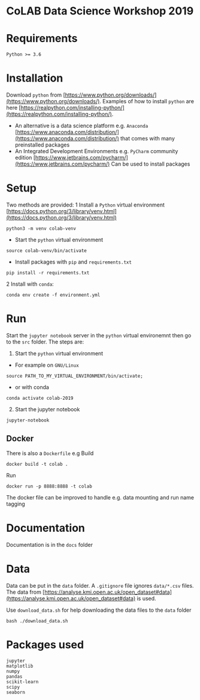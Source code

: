 # CoLAB Data Science Workshop 2019

# Requirements

`Python >= 3.6` 

# Installation

Download `python` from [https://www.python.org/downloads/](https://www.python.org/downloads/). Examples of how to install `python` are here [https://realpython.com/installing-python/](https://realpython.com/installing-python/). 
- An alternative is a data science platform e.g. `Anaconda` [https://www.anaconda.com/distribution/](https://www.anaconda.com/distribution/) that comes with many preinstalled packages
- An Integrated Development Environments e.g. `PyCharm` community edition [https://www.jetbrains.com/pycharm/](https://www.jetbrains.com/pycharm/) Can be used to install packages

# Setup

Two methods are provided:
1 Install a `Python` virtual environment [https://docs.python.org/3/library/venv.html](https://docs.python.org/3/library/venv.html)
```
python3 -m venv colab-venv
```
  - Start the `python` virtual environment
```
source colab-venv/bin/activate
```
  - Install packages with `pip` and `requirements.txt`
  ```
pip install -r requirements.txt
```

2 Install with `conda`:
```
conda env create -f environment.yml
```

# Run

Start the `jupyter notebook` server in the `python` virtual environemnt then go to the `src` folder. The steps are: 
1. Start the `python` virtual environment
  - For example on `GNU/Linux`
```
source PATH_TO_MY_VIRTUAL_ENVIRONMENT/bin/activate;
```
  - or with conda
```
conda activate colab-2019
```
2. Start the jupyter notebook
```
jupyter-notebook
```

## Docker
There is also a `Dockerfile` e.g
Build
```
docker build -t colab .
```
Run
```
docker run -p 8888:8888 -t colab
```

The docker file can be improved to handle e.g. data mounting and run name tagging

# Documentation

Documentation is in the `docs` folder

# Data

Data can be put in the `data` folder. A `.gitignore` file ignores
`data/*.csv` files. The data from
[https://analyse.kmi.open.ac.uk/open_dataset#data](https://analyse.kmi.open.ac.uk/open_dataset#data)
is used.

Use `download_data.sh` for help downloading the data files to the `data` folder
```
bash ./download_data.sh
```

# Packages used
```
jupyter
matplotlib
numpy
pandas
scikit-learn
scipy
seaborn
```
